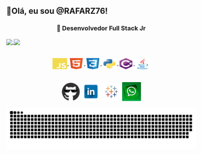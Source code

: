  <h2> 
	👋Olá, eu sou @RAFARZ76!
</h2>
<h3 align = "center"> 🚀 Desenvolvedor Full Stack Jr </h3>
<div>
  <a href="https://github.com/RAFARZ76">
    <img height="180em"   align="center" src="https://github-readme-stats.vercel.app/api?username=ellen2121&show_icons=true&theme=react&include_all_commits=true&count_private=true"/>
    <img height="180em"  align="center" src="https://github-readme-stats.vercel.app/api/top-langs/?username=ELLEN2121&layout=compact&langs_count=7&theme=react" />
  
  </div>
 <br>
	
<div  align="center"> 
  <div style="display: inline_block"><br>
  <img align="center" alt="Rafa-Js" height="30" width="40" src="https://raw.githubusercontent.com/devicons/devicon/master/icons/javascript/javascript-plain.svg">
  <img align="center" alt="HTML" height="30" width="40" src="https://raw.githubusercontent.com/devicons/devicon/master/icons/html5/html5-original.svg">
  <img align="center" alt="CSS" height="30" width="40" src="https://raw.githubusercontent.com/devicons/devicon/master/icons/css3/css3-original.svg">
  <img align="center" alt="Python" height="30" width="40" src="https://raw.githubusercontent.com/devicons/devicon/master/icons/python/python-original.svg">
  <img align="center" alt="Csharp" height="30" width="40" src="https://raw.githubusercontent.com/devicons/devicon/master/icons/csharp/csharp-original.svg">
  <img align="center" alt="java" height="30" width="40" src="https://raw.githubusercontent.com/devicons/devicon/master/icons/java/java-original.svg">
 
</div>
<br><br>
	
<div>
      <a href="https://github.com/RAFARZ76"><i class="fab fa-github"><img src="Imagemgithub.png"
      style="width:50px;height:50px;object-fit:cover;object-position:50% 50%"></i></a>
      <a a class="gitlink" href="https://www.linkedin.com/in/rafael-raizer/"><i class="fab fa-linkedin"><img src="Imagemlinkedin.png"
      style="width:50px;height:50px;object-fit:cover;object-position:50% 50%"></i></a>
      <a href="https://public.tableau.com/app/profile/rafael.raizer"><i class="fab fa-public.tableau"><img src="ImagemTableau.jpg"
      style="width:50px;height:50px;object-fit:cover;object-position:50% 50%"></i></a>
      <a class="tabwhatss" href="https://api.whatsapp.com/send/?phone=47999327137&text&app_absent=0"><i class="fab fa-whastsapp"><img src="imagemwhats.webp"
      style="width:50px;height:50px;object-fit:cover;object-position:50% 50%"></i></a></u></strong></p>

  </div>

![Snake animation](https://github.com/RAFARZ76/RAFARZ76/blob/output/github-contribution-grid-snake.svg)
 
 
 
      
